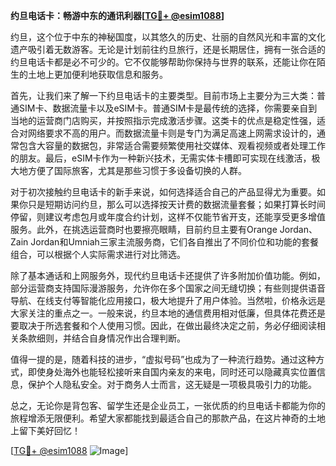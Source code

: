 **约旦电话卡：畅游中东的通讯利器[[TG💪+ @esim1088](https://t.me/s/esim1088)]**

约旦，这个位于中东的神秘国度，以其悠久的历史、壮丽的自然风光和丰富的文化遗产吸引着无数游客。无论是计划前往约旦旅行，还是长期居住，拥有一张合适的约旦电话卡都是必不可少的。它不仅能够帮助你保持与世界的联系，还能让你在陌生的土地上更加便利地获取信息和服务。

首先，让我们来了解一下约旦电话卡的主要类型。目前市场上主要分为三大类：普通SIM卡、数据流量卡以及eSIM卡。普通SIM卡是最传统的选择，你需要亲自到当地的运营商门店购买，并按照指示完成激活步骤。这类卡的优点是稳定性强，适合对网络要求不高的用户。而数据流量卡则是专门为满足高速上网需求设计的，通常包含大容量的数据包，非常适合需要频繁使用社交媒体、观看视频或者处理工作的朋友。最后，eSIM卡作为一种新兴技术，无需实体卡槽即可实现在线激活，极大地方便了国际旅客，尤其是那些习惯于多设备切换的人群。

对于初次接触约旦电话卡的新手来说，如何选择适合自己的产品显得尤为重要。如果你只是短期访问约旦，那么可以选择按天计费的数据流量套餐；如果打算长时间停留，则建议考虑包月或年度合约计划，这样不仅能节省开支，还能享受更多增值服务。此外，在挑选运营商时也要擦亮眼睛，目前约旦主要有Orange Jordan、Zain Jordan和Umniah三家主流服务商，它们各自推出了不同价位和功能的套餐组合，可以根据个人实际需求进行对比筛选。

除了基本通话和上网服务外，现代约旦电话卡还提供了许多附加价值功能。例如，部分运营商支持国际漫游服务，允许你在多个国家之间无缝切换；有些则提供语音导航、在线支付等智能化应用接口，极大地提升了用户体验。当然啦，价格永远是大家关注的重点之一。一般来说，约旦本地的通信费用相对低廉，但具体花费还是要取决于所选套餐和个人使用习惯。因此，在做出最终决定之前，务必仔细阅读相关条款细则，并结合自身情况作出合理判断。

值得一提的是，随着科技的进步，“虚拟号码”也成为了一种流行趋势。通过这种方式，即使身处海外也能轻松接听来自国内亲友的来电，同时还可以隐藏真实位置信息，保护个人隐私安全。对于商务人士而言，这无疑是一项极具吸引力的功能。

总之，无论你是背包客、留学生还是企业员工，一张优质的约旦电话卡都能为你的旅程增添无限便利。希望大家都能找到最适合自己的那款产品，在这片神奇的土地上留下美好回忆！

[[TG💪+ @esim1088](https://t.me/s/esim1088) ![Image](https://i.postimg.cc/4NQfJmqS/Snipaste-2025-05-13-00-14-12.png)]